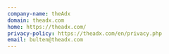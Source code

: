 ```yaml
---
company-name: theAdx
domain: theadx.com
home: https://theadx.com/
privacy-policy: https://theadx.com/en/privacy.php
email: bulten@theadx.com
---
```




